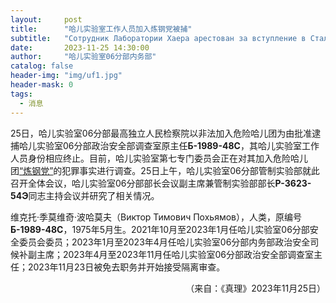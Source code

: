 ```yaml
---
layout:     post
title:      "哈儿实验室工作人员加入炼钢党被捕"
subtitle:   "Сотрудник Лаборатории Хаера арестован за вступление в Сталеплавильную Партию"
date:       2023-11-25 14:30:00
author:     "哈儿实验室06分部内务部"
catalog: false
header-img: "img/uf1.jpg"
header-mask: 0
tags:
  - 消息
---
```


25日，哈儿实验室06分部最高独立人民检察院以非法加入危险哈儿团为由批准逮捕哈儿实验室06分部政治安全部调查室原主任**Б-1989-48С**，其哈儿实验室工作人员身份相应终止。目前，哈儿实验室第七专门委员会正在对其加入危险哈儿团[“炼钢党”](https://khayer.cn/bdohlh/index.html?haer=19)的犯罪事实进行调查。25日上午，哈儿实验室06分部管制实验部就此召开全体会议，哈儿实验室06分部部长会议副主席兼管制实验部部长**Р-3623-54Э**同志主持会议并研究了相关情况。

维克托·季莫维奇·波哈莫夫（Виктор Тимович Похьямов），人类，原编号**Б-1989-48С**，1975年5月生。2021年10月至2023年1月任哈儿实验室06分部安全委员会委员；2023年1月至2023年4月任哈儿实验室06分部内务部政治安全司候补副主席；2023年4月至2023年11月任哈儿实验室06分部政治安全部调查室主任；2023年11月23日被免去职务并开始接受隔离审查。
<div style="text-align: right">（来自：《真理》2023年11月25日）</div>